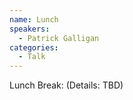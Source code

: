 ```yaml
---
name: Lunch
speakers:
  - Patrick Galligan
categories:
  - Talk
---
```


Lunch Break: (Details: TBD)
